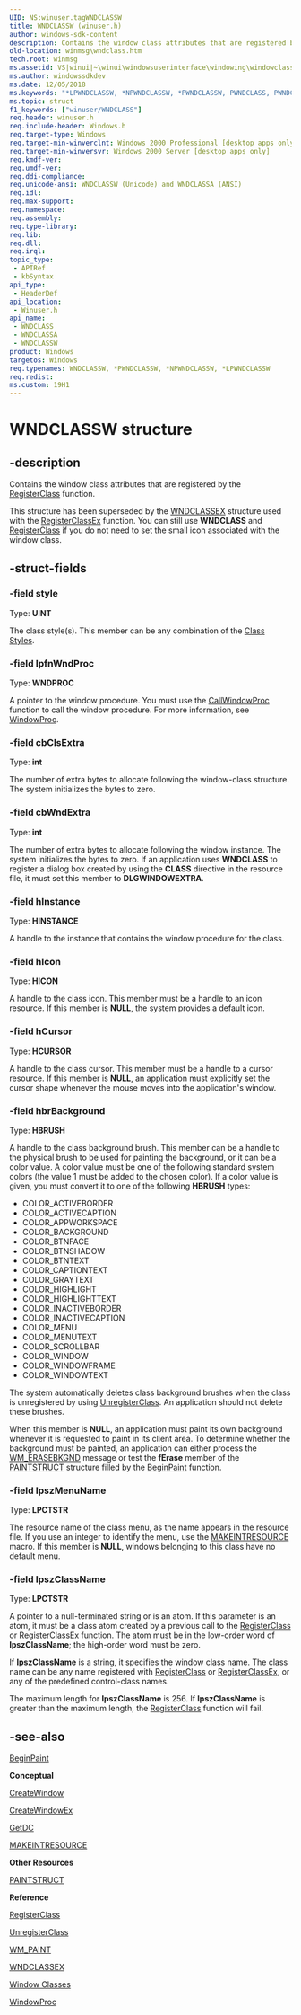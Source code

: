 ```yaml
---
UID: NS:winuser.tagWNDCLASSW
title: WNDCLASSW (winuser.h)
author: windows-sdk-content
description: Contains the window class attributes that are registered by the RegisterClass function.
old-location: winmsg\wndclass.htm
tech.root: winmsg
ms.assetid: VS|winui|~\winui\windowsuserinterface\windowing\windowclasses\windowclassreference\windowclassstructures\wndclass.htm
ms.author: windowssdkdev
ms.date: 12/05/2018
ms.keywords: "*LPWNDCLASSW, *NPWNDCLASSW, *PWNDCLASSW, PWNDCLASS, PWNDCLASS structure pointer [Windows and Messages], WNDCLASS, WNDCLASS structure [Windows and Messages], WNDCLASSA, WNDCLASSW, _win32_WNDCLASS_str, _win32_wndclass_str_cpp, winmsg.wndclass, winui._win32_wndclass_str, winuser/PWNDCLASS, winuser/WNDCLASS, winuser/WNDCLASSA, winuser/WNDCLASSW"
ms.topic: struct
f1_keywords: ["winuser/WNDCLASS"]
req.header: winuser.h
req.include-header: Windows.h
req.target-type: Windows
req.target-min-winverclnt: Windows 2000 Professional [desktop apps only]
req.target-min-winversvr: Windows 2000 Server [desktop apps only]
req.kmdf-ver: 
req.umdf-ver: 
req.ddi-compliance: 
req.unicode-ansi: WNDCLASSW (Unicode) and WNDCLASSA (ANSI)
req.idl: 
req.max-support: 
req.namespace: 
req.assembly: 
req.type-library: 
req.lib: 
req.dll: 
req.irql: 
topic_type:
 - APIRef
 - kbSyntax
api_type:
 - HeaderDef
api_location:
 - Winuser.h
api_name:
 - WNDCLASS
 - WNDCLASSA
 - WNDCLASSW
product: Windows
targetos: Windows
req.typenames: WNDCLASSW, *PWNDCLASSW, *NPWNDCLASSW, *LPWNDCLASSW
req.redist: 
ms.custom: 19H1
---
```


# WNDCLASSW structure


## -description


Contains the window class attributes that are registered by the <a href="https://docs.microsoft.com/windows/desktop/api/winuser/nf-winuser-registerclassa">RegisterClass</a> function. 

This structure has been superseded by the <a href="https://docs.microsoft.com/windows/desktop/api/winuser/ns-winuser-tagwndclassexa">WNDCLASSEX</a> structure used with the <a href="https://docs.microsoft.com/windows/desktop/api/winuser/nf-winuser-registerclassexa">RegisterClassEx</a> function. You can still use <b>WNDCLASS</b> and <a href="https://docs.microsoft.com/windows/desktop/api/winuser/nf-winuser-registerclassa">RegisterClass</a> if you do not need to set the small icon associated with the window class.


## -struct-fields




### -field style

Type: <b>UINT</b>

The class style(s). This member can be any combination of the <a href="https://docs.microsoft.com/windows/desktop/winmsg/about-window-classes">Class Styles</a>. 


### -field lpfnWndProc

Type: <b>WNDPROC</b>

A pointer to the window procedure. You must use the <a href="https://docs.microsoft.com/windows/desktop/api/winuser/nf-winuser-callwindowproca">CallWindowProc</a> function to call the window procedure. For more information, see <a href="https://docs.microsoft.com/previous-versions/windows/desktop/legacy/ms633573(v=vs.85)">WindowProc</a>. 


### -field cbClsExtra

Type: <b>int</b>

The number of extra bytes to allocate following the window-class structure. The system initializes the bytes to zero. 


### -field cbWndExtra

Type: <b>int</b>

The number of extra bytes to allocate following the window instance. The system initializes the bytes to zero. If an application uses <b>WNDCLASS</b> to register a dialog box created by using the 
					<b>CLASS</b> directive in the resource file, it must set this member to <b>DLGWINDOWEXTRA</b>. 


### -field hInstance

Type: <b>HINSTANCE</b>

A handle to the instance that contains the window procedure for the class. 


### -field hIcon

Type: <b>HICON</b>

A handle to the class icon. This member must be a handle to an icon resource. If this member is <b>NULL</b>, the system provides a default icon. 


### -field hCursor

Type: <b>HCURSOR</b>

A handle to the class cursor. This member must be a handle to a cursor resource. If this member is <b>NULL</b>, an application must explicitly set the cursor shape whenever the mouse moves into the application's window. 


### -field hbrBackground

Type: <b>HBRUSH</b>

A handle to the class background brush. This member can be a handle to the physical brush to be used for painting the background, or it can be a color value. A color value must be one of the following standard system colors (the value 1 must be added to the chosen color). If a color value is given, you must convert it to one of the following 
<b>HBRUSH</b> types: 


<ul>
<li>COLOR_ACTIVEBORDER</li>
<li>COLOR_ACTIVECAPTION</li>
<li>COLOR_APPWORKSPACE</li>
<li>COLOR_BACKGROUND</li>
<li>COLOR_BTNFACE</li>
<li>COLOR_BTNSHADOW</li>
<li>COLOR_BTNTEXT</li>
<li>COLOR_CAPTIONTEXT</li>
<li>COLOR_GRAYTEXT</li>
<li>COLOR_HIGHLIGHT</li>
<li>COLOR_HIGHLIGHTTEXT</li>
<li>COLOR_INACTIVEBORDER</li>
<li>COLOR_INACTIVECAPTION</li>
<li>COLOR_MENU</li>
<li>COLOR_MENUTEXT</li>
<li>COLOR_SCROLLBAR</li>
<li>COLOR_WINDOW</li>
<li>COLOR_WINDOWFRAME</li>
<li>COLOR_WINDOWTEXT </li>
</ul>
The system automatically deletes class background brushes when the class is unregistered by using <a href="https://docs.microsoft.com/windows/desktop/api/winuser/nf-winuser-unregisterclassa">UnregisterClass</a>. An application should not delete these brushes. 

When this member is <b>NULL</b>, an application must paint its own background whenever it is requested to paint in its client area. To determine whether the background must be painted, an application can either process the 
						<a href="https://docs.microsoft.com/windows/desktop/winmsg/wm-erasebkgnd">WM_ERASEBKGND</a> message or test the 
						<b>fErase</b> member of the <a href="https://docs.microsoft.com/windows/desktop/api/winuser/ns-winuser-tagpaintstruct">PAINTSTRUCT</a> structure filled by the <a href="https://docs.microsoft.com/windows/desktop/api/winuser/nf-winuser-beginpaint">BeginPaint</a> function. 


### -field lpszMenuName

Type: <b>LPCTSTR</b>

The resource name of the class menu, as the name appears in the resource file. If you use an integer to identify the menu, use the <a href="https://docs.microsoft.com/windows/desktop/api/winuser/nf-winuser-makeintresourcea">MAKEINTRESOURCE</a> macro. If this member is <b>NULL</b>, windows belonging to this class have no default menu. 


### -field lpszClassName

Type: <b>LPCTSTR</b>

A pointer to a null-terminated string or is an atom. If this parameter is an atom, it must be a class atom created by a previous call to the <a href="https://docs.microsoft.com/windows/desktop/api/winuser/nf-winuser-registerclassa">RegisterClass</a> or <a href="https://docs.microsoft.com/windows/desktop/api/winuser/nf-winuser-registerclassexa">RegisterClassEx</a> function. The atom must be in the low-order word of 
					<b>lpszClassName</b>; the high-order word must be zero. 
					

If <b>lpszClassName</b> is a string, it specifies the window class name. The class name can be any name registered with <a href="https://docs.microsoft.com/windows/desktop/api/winuser/nf-winuser-registerclassa">RegisterClass</a> or <a href="https://docs.microsoft.com/windows/desktop/api/winuser/nf-winuser-registerclassexa">RegisterClassEx</a>, or any of the predefined control-class names. 

The maximum length for <b>lpszClassName</b> is 256. If <b>lpszClassName</b> is greater than the maximum length, the <a href="https://docs.microsoft.com/windows/desktop/api/winuser/nf-winuser-registerclassa">RegisterClass</a> function will fail.


## -see-also




<a href="https://docs.microsoft.com/windows/desktop/api/winuser/nf-winuser-beginpaint">BeginPaint</a>



<b>Conceptual</b>



<a href="https://docs.microsoft.com/windows/desktop/api/winuser/nf-winuser-createwindowa">CreateWindow</a>



<a href="https://docs.microsoft.com/windows/desktop/api/winuser/nf-winuser-createwindowexa">CreateWindowEx</a>



<a href="https://docs.microsoft.com/windows/desktop/api/winuser/nf-winuser-getdc">GetDC</a>



<a href="https://docs.microsoft.com/windows/desktop/api/winuser/nf-winuser-makeintresourcea">MAKEINTRESOURCE</a>



<b>Other Resources</b>



<a href="https://docs.microsoft.com/windows/desktop/api/winuser/ns-winuser-tagpaintstruct">PAINTSTRUCT</a>



<b>Reference</b>



<a href="https://docs.microsoft.com/windows/desktop/api/winuser/nf-winuser-registerclassa">RegisterClass</a>



<a href="https://docs.microsoft.com/windows/desktop/api/winuser/nf-winuser-unregisterclassa">UnregisterClass</a>



<a href="https://docs.microsoft.com/windows/desktop/gdi/wm-paint">WM_PAINT</a>



<a href="https://docs.microsoft.com/windows/desktop/api/winuser/ns-winuser-tagwndclassexa">WNDCLASSEX</a>



<a href="https://docs.microsoft.com/windows/desktop/winmsg/window-classes">Window Classes</a>



<a href="https://docs.microsoft.com/previous-versions/windows/desktop/legacy/ms633573(v=vs.85)">WindowProc</a>
 

 

